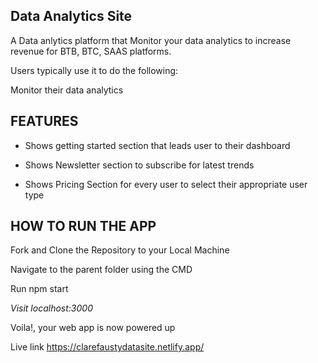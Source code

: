 ## Data Analytics Site

A Data anlytics platform that Monitor your data analytics to increase revenue for BTB, BTC, SAAS platforms.

Users typically use it to do the following:

Monitor their data analytics

## FEATURES
- Shows getting started section that leads user to their dashboard

- Shows Newsletter section to subscribe for latest trends

- Shows Pricing Section for every user to select their appropriate user type

## HOW TO RUN THE APP
Fork and Clone the Repository to your Local Machine

Navigate to the parent folder using the CMD

Run npm start

*Visit localhost:3000*

Voila!, your web app is now powered up

Live link https://clarefaustydatasite.netlify.app/


